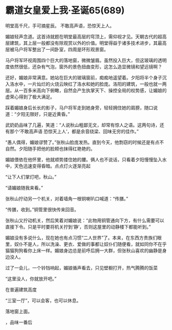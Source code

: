 # 霸道女皇爱上我·圣诞65(689)

明堂高千尺，手可摘星辰。
不敢高声语，恐惊天上人。

媚娘轻声念道。这首诗就题在明堂最高层的穹顶上，需仰视才见。天朝古代的超高层建筑，其上层一般都没有除观赏以外的价值。明堂得益于诸多技术进步，其最高层被马户将军整出了一间卧室，四周是环形观景窗。

马户将军环视周围四个巨大的落地窗，微微皱眉。虽然投入巨大，但这玻璃的透明度依然很低，还杂有气泡，窗外的景色扭曲变形，这怎么造显微镜和望远镜啊？

还好，媚娘非常满意。她站在巨大的玻璃窗前，痴痴地遥望着。夕阳将半个身子沉入洛水中，一片灿烂的火烧云映红了洛水和她的脸庞。洛阳的建筑，一般也就一两层。从一百多米高向下俯瞰，自然会产生执掌天下、操控全局的权势感，让媚娘的虚荣心得到了极大满足。

踩着媚娘身后长长的影子，马户将军走到她身旁，轻轻拥住她的肩膀，随口说道：“夕阳无限好，只是近黄昏。”

武奶奶品味了几遍，笑道：“人说秋山粗鄙无文，却常有惊人之语。这两句诗，还有那个‘不敢高声语 恐惊天上人’，都是余音绕梁、回味无穷的佳作。”

“愚人偶得，媚娘谬赞了。”张秋山脸庞发热。直到今天，他剽窃的时候还是有点不自然。夕阳随手把他的脸颊也抹得红艳艳的。

媚娘偎依在他怀里，他就顺势搂住她的腰。俩人也不说话，只看着夕阳慢慢坠入水中，天色迅速变得昏暗。点点灯火逐渐亮起

“让下人们掌灯吧，秋山。”

“请媚娘随我来看。”

张秋山拧动另一个机关，对着墙角一根铜喇叭口喊道：“传膳。”

“传膳，收到。”铜管里很快传来回音。

张秋山又拧动机关，然后笑着对媚娘说：“此物用铜管通向下方，有什么需要可以直接下令。只是平时要将机关拧到‘静’，否则这屋里的动静楼下都能听到。”

媚娘没有多说什么，现在她也有点习惯“二人世界”了。本来，在东西方贵族们眼里，奴仆不是人，所以洗澡、更衣、爱做的事都让奴仆们随便看，就如同你不在乎猫猫狗狗看你上床一样。媚娘身边总是前呼后拥一大群，但张秋山喜欢的幽静是身边没人。

过了一会儿，一个铃铛响起，媚娘循声看去，只见壁橱打开，热气腾腾的饭菜

“这里没人，你就放开吧。”

在普遍建筑高度



“三室一厅”，可以会客，也可以休息。


落地窗上面。




，品味一番后

